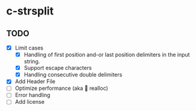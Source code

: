 # c-strsplit

## TODO
- [x] Limit cases
  - [x] Handling of first position and-or last position delimiters in the input string.
  - [x] Support escape characters
  - [x] Handling consecutive double delimiters
- [x] Add Header File
- [ ] Optimize performance (aka :wave: realloc)
- [ ] Error handling
- [ ] Add license
